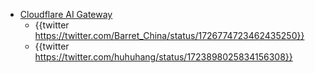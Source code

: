 - [Cloudflare AI Gateway](https://developers.cloudflare.com/ai-gateway/)
	- {{twitter https://twitter.com/Barret_China/status/1726774723462435250}}
	- {{twitter https://twitter.com/huhuhang/status/1723898025834156308}}